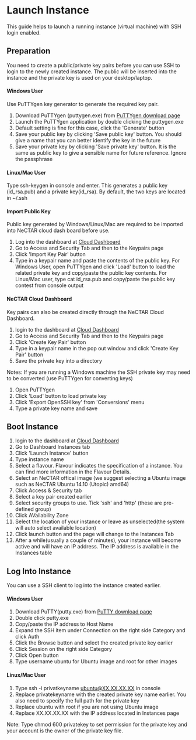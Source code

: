 # Launch Instance
This guide helps to launch a running instance (virtual machine) with SSH login enabled.

## Preparation
You need to create a public/private key pairs before you can use SSH to login to the newly created instance. The public will be inserted into the instance and the private key is used on your desktop/laptop.

#### Windows User
Use PuTTYgen key generator to generate the required key pair.
1. Download PuTTYgen (puttygen.exe) from [PuTTYgen download page][putty]
2. Launch the PuTTYgen application by double clicking the puttygen.exe
3. Default setting is fine for this case, click the 'Generate' button
4. Save your public key by clicking 'Save public key' button. You should give a name that you can better identify the key in the future
5. Save your private key by clicking 'Save private key' button. It is the same as public key to give a sensible name for future reference. Ignore the passphrase

#### Linux/Mac User
Type ssh-keygen in console and enter. This generates a public key (id_rsa.pub) and a private key(id_rsa). By default, the two keys are located in ~/.ssh

#### Import Public Key
Public key generated by Windows/Linux/Mac are required to be imported into NeCTAR cloud dash board before use.
1. Log into the dashboard at [Cloud Dashboard][dashboard]
2. Go to Access and Security Tab and then to the Keypairs page
3. Click 'Import Key Pair' button
4. Type in a keypair name and paste the contents of the public key. For Windows User, open PuTTYgen and click 'Load' button to load the related private key and copy/paste the public key contents. For Linux/Mac user, type cat id_rsa.pub and copy/paste the public key contest from console output

#### NeCTAR Cloud Dashboard
Key pairs can also be created directly through the NeCTAR Cloud Dashboard.
1. login to the dashboard at [Cloud Dashboard][dashboard]
2. Go to Access and Security Tab and then to the Keypairs page
3. Click 'Create Key Pair' button
4. Type in a keypair name in the pop out window and click 'Create Key Pair' button
5. Save the private key into a directory

Notes:
If you are running a Windows machine the SSH private key may need to be converted (use PuTTYgen for converting keys)
1. Open PuTTYgen
2. Click 'Load' button to load private key
3. Click 'Export OpenSSH key' from 'Conversions' menu
4. Type a private key name and save

## Boot Instance
1. login to the dashboard at [Cloud Dashboard][dashboard]
2. Go to Dashboard Instances tab
3. Click 'Launch Instance' button
4. Type instance name
5. Select a flavour. Flavour indicates the specification of a instance. You can find more information in the Flavour Details.
6. Select an NeCTAR offical image (we suggest selecting a Ubuntu image such as NeCTAR Ubuntu 14.10 (Utopic) amd64)
7. Click Access & Security tab
8. Select a key pair created earlier
9. Select security groups to use. Tick 'ssh' and 'http' (these are pre-defined group)
10. Click AVailability Zone
11. Select the location of your instance or leave as unselected(the system will auto select available location)
12. Click launch button and the page will change to the Instances Tab
13. After a while(usually a couple of minutes), your instance will become active and will have an IP address. The IP address is available in the Instances table

## Log Into Instance
You can use a SSH client to log into the instance created earlier.

#### Windows User
1. Download PuTTY(putty.exe) from [PuTTY download page][putty]
2. Double click putty.exe
3. Copy/paste the IP address to Host Name
4. Expand the SSH item under Connection on the right side Category and click Auth
5. Click the Browse button and select the created private key earlier
6. Click Session on the right side Category
7. Click Open button
8. Type username ubuntu for Ubuntu image and root for other images

#### Linux/Mac User
1. Type ssh -i privatkeyname ubuntu@XX.XX.XX.XX in console
2. Replace privatekeyname with the created private key name earlier. You also need to specify the full path for the private key
3. Replace ubuntu with root if you are not using Ubuntu image
4. Replace XX.XX.XX.XX with the IP address located in Instances page

Note:
Type chmod 600 privatekey to set permission for the private key and your account is the owner of the private key file.

[dashboard]: https://dashboard.rc.nectar.org.au
[putty]: http://www.chiark.greenend.org.uk/~sgtatham/putty/download.html